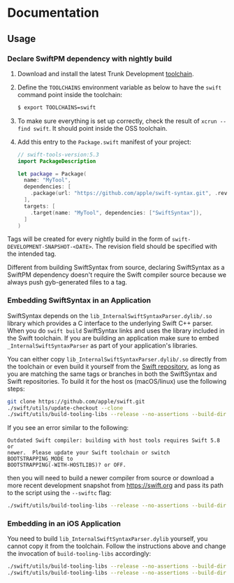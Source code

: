 # Documentation

## Usage

### Declare SwiftPM dependency with nightly build

1. Download and install the latest Trunk Development [toolchain](https://swift.org/download/#snapshots).

2. Define the `TOOLCHAINS` environment variable as below to have the `swift` command point inside the toolchain:
    ```bash
    $ export TOOLCHAINS=swift
    ```

3. To make sure everything is set up correctly, check the result of `xcrun --find swift`. It should point inside the OSS toolchain.

4. Add this entry to the `Package.swift` manifest of your project:

    ```swift
    // swift-tools-version:5.3
    import PackageDescription

    let package = Package(
      name: "MyTool",
      dependencies: [
        .package(url: "https://github.com/apple/swift-syntax.git", .revision("swift-DEVELOPMENT-SNAPSHOT-2019-02-26")),
      ],
      targets: [
        .target(name: "MyTool", dependencies: ["SwiftSyntax"]),
      ]
    )
    ```

Tags will be created for every nightly build in the form of `swift-DEVELOPMENT-SNAPSHOT-<DATE>`. The revision field
should be specified with the intended tag.

Different from building SwiftSyntax from source, declaring SwiftSyntax as a SwiftPM dependency doesn't require
the Swift compiler source because we always push gyb-generated files to a tag.

### Embedding SwiftSyntax in an Application

SwiftSyntax depends on the `lib_InternalSwiftSyntaxParser.dylib/.so` library which provides a C interface to the underlying Swift C++ parser. When you do `swift build` SwiftSyntax links and uses the library included in the Swift toolchain. If you are building an application make sure to embed `_InternalSwiftSyntaxParser` as part of your application's libraries.

You can either copy `lib_InternalSwiftSyntaxParser.dylib/.so` directly from the toolchain or even build it yourself from the [Swift repository](https://github.com/apple/swift), as long as you are matching the same tags or branches in both the SwiftSyntax and Swift repositories. To build it for the host os (macOS/linux) use the following steps:

```bash
git clone https://github.com/apple/swift.git
./swift/utils/update-checkout --clone
./swift/utils/build-tooling-libs --release --no-assertions --build-dir /tmp/tooling-libs-build
```

If you see an error similar to the following:

```
Outdated Swift compiler: building with host tools requires Swift 5.8 or
newer.  Please update your Swift toolchain or switch BOOTSTRAPPING_MODE to
BOOTSTRAPPING(-WITH-HOSTLIBS)? or OFF.
```

then you will need to build a newer compiler from source or download a more recent development snapshot from https://swift.org and pass its path to the script using the `--swiftc` flag:

```bash
./swift/utils/build-tooling-libs --release --no-assertions --build-dir /tmp/tooling-libs-build --swiftc /path/to/newer/swiftc
```

### Embedding in an iOS Application

You need to build `lib_InternalSwiftSyntaxParser.dylib` yourself, you cannot copy it from the toolchain. Follow the instructions above and change the invocation of `build-tooling-libs` accordingly:

```bash
./swift/utils/build-tooling-libs --release --no-assertions --build-dir /tmp/tooling-libs-build-iossim --host iphonesimulator --architectures x86_64
./swift/utils/build-tooling-libs --release --no-assertions --build-dir /tmp/tooling-libs-build-ios --host iphoneos --architectures arm64
```
